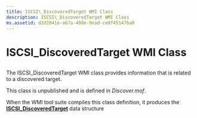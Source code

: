 ```yaml
---
title: ISCSI\_DiscoveredTarget WMI Class
description: ISCSI\_DiscoveredTarget WMI Class
ms.assetid: d2d1941e-a67a-498e-9ead-ce0f45147ba0
---
```


# ISCSI\_DiscoveredTarget WMI Class


## <span id="ddk_iscsi_discoveredtarget_wmi_class_kr"></span><span id="DDK_ISCSI_DISCOVEREDTARGET_WMI_CLASS_KR"></span>


The ISCSI\_DiscoveredTarget WMI class provides information that is related to a discovered target.

This class is unpublished and is defined in *Discover.mof*.

When the WMI tool suite compiles this class definition, it produces the [**ISCSI\_DiscoveredTarget**](https://msdn.microsoft.com/library/windows/hardware/ff561501) data structure

 

 





